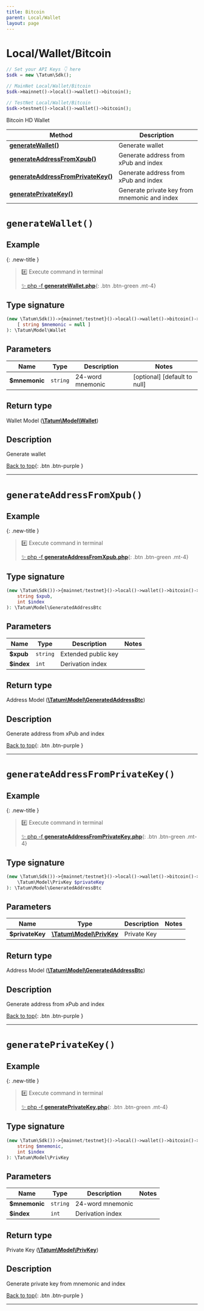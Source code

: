 ```yaml
---
title: Bitcoin
parent: Local/Wallet
layout: page
---
```


# Local/Wallet/Bitcoin

```php
// Set your API Keys 👇 here
$sdk = new \Tatum\Sdk();

// MainNet Local/Wallet/Bitcoin
$sdk->mainnet()->local()->wallet()->bitcoin();

// TestNet Local/Wallet/Bitcoin
$sdk->testnet()->local()->wallet()->bitcoin();
```

Bitcoin HD Wallet

Method | Description
------------- | -------------
[**generateWallet()**](#generatewallet) | Generate wallet
[**generateAddressFromXpub()**](#generateaddressfromxpub) | Generate address from xPub and index
[**generateAddressFromPrivateKey()**](#generateaddressfromprivatekey) | Generate address from xPub and index
[**generatePrivateKey()**](#generateprivatekey) | Generate private key from mnemonic and index

# `generateWallet()`

## Example

{: .new-title }
> #️⃣ Execute command in terminal 
> 
> [✨ php -f **generateWallet.php**](https://github.com/tatumio/tatum-php/blob/master/examples/Local/Wallet/Bitcoin/generateWallet.php){: .btn .btn-green .mt-4}

## Type signature

```php
(new \Tatum\Sdk())->{mainnet/testnet}()->local()->wallet()->bitcoin()->generateWallet(
    [ string $mnemonic = null ]
): \Tatum\Model\Wallet
```

## Parameters

Name | Type | Description  | Notes
------------- | ------------- | ------------- | -------------
**$mnemonic** | `string` | 24-word mnemonic |  [optional] [default to null]

## Return type

Wallet Model ([**\Tatum\Model\Wallet**](../../../Model/Wallet))

## Description

Generate wallet

[Back to top](#top){: .btn .btn-purple }

---


# `generateAddressFromXpub()`

## Example

{: .new-title }
> #️⃣ Execute command in terminal 
> 
> [✨ php -f **generateAddressFromXpub.php**](https://github.com/tatumio/tatum-php/blob/master/examples/Local/Wallet/Bitcoin/generateAddressFromXpub.php){: .btn .btn-green .mt-4}

## Type signature

```php
(new \Tatum\Sdk())->{mainnet/testnet}()->local()->wallet()->bitcoin()->generateAddressFromXpub(
    string $xpub,
    int $index
): \Tatum\Model\GeneratedAddressBtc
```

## Parameters

Name | Type | Description  | Notes
------------- | ------------- | ------------- | -------------
**$xpub** | `string` | Extended public key | 
**$index** | `int` | Derivation index | 

## Return type

Address Model ([**\Tatum\Model\GeneratedAddressBtc**](../../../Model/GeneratedAddressBtc))

## Description

Generate address from xPub and index

[Back to top](#top){: .btn .btn-purple }

---


# `generateAddressFromPrivateKey()`

## Example

{: .new-title }
> #️⃣ Execute command in terminal 
> 
> [✨ php -f **generateAddressFromPrivateKey.php**](https://github.com/tatumio/tatum-php/blob/master/examples/Local/Wallet/Bitcoin/generateAddressFromPrivateKey.php){: .btn .btn-green .mt-4}

## Type signature

```php
(new \Tatum\Sdk())->{mainnet/testnet}()->local()->wallet()->bitcoin()->generateAddressFromPrivateKey(
    \Tatum\Model\PrivKey $privateKey
): \Tatum\Model\GeneratedAddressBtc
```

## Parameters

Name | Type | Description  | Notes
------------- | ------------- | ------------- | -------------
**$privateKey** | [**\Tatum\Model\PrivKey**](../../../Model/PrivKey) | Private Key | 

## Return type

Address Model ([**\Tatum\Model\GeneratedAddressBtc**](../../../Model/GeneratedAddressBtc))

## Description

Generate address from xPub and index

[Back to top](#top){: .btn .btn-purple }

---


# `generatePrivateKey()`

## Example

{: .new-title }
> #️⃣ Execute command in terminal 
> 
> [✨ php -f **generatePrivateKey.php**](https://github.com/tatumio/tatum-php/blob/master/examples/Local/Wallet/Bitcoin/generatePrivateKey.php){: .btn .btn-green .mt-4}

## Type signature

```php
(new \Tatum\Sdk())->{mainnet/testnet}()->local()->wallet()->bitcoin()->generatePrivateKey(
    string $mnemonic,
    int $index
): \Tatum\Model\PrivKey
```

## Parameters

Name | Type | Description  | Notes
------------- | ------------- | ------------- | -------------
**$mnemonic** | `string` | 24-word mnemonic | 
**$index** | `int` | Derivation index | 

## Return type

Private Key ([**\Tatum\Model\PrivKey**](../../../Model/PrivKey))

## Description

Generate private key from mnemonic and index

[Back to top](#top){: .btn .btn-purple }

---

